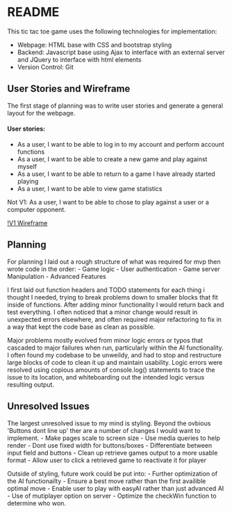 
# README
This tic tac toe game uses the following technologies for implementation:
- Webpage: HTML base with CSS and bootstrap styling
- Backend: Javascript base using Ajax to interface with an external server and JQuery to interface with html elements
- Version Control: Git


## User Stories and Wireframe
  The first stage of planning was to write user stories and generate a general layout for the webpage.

  #### User stories:
  - As a user, I want to be able to log in to my account and perform account functions
  - As a user, I want to be able to create a new game and play against myself
  - As a user, I want to be able to return to a game I have already started playing
  - As a user, I want to be able to view game statistics

  Not V1: As a user, I want to be able to chose to play against a user or a computer opponent.

  [!V1 Wireframe](public/project1_wireframe_v1_0.png)

## Planning
  For planning I laid out a rough structure of what was required for mvp then wrote code in the order:
    - Game logic
    - User authentication
    - Game server Manipulation
    - Advanced Features

  I first laid out function headers and TODO statements for each thing i thought I needed, trying to break problems down to smaller blocks that fit inside of functions. After adding minor functionality I would return back and test everything. I often noticed that a minor change would result in unexpected errors elsewhere, and often required major refactoring to fix in a way that kept the code base as clean as possible.

  Major problems mostly evolved from minor logic errors or typos that cascaded to major failures when run, particularly within the AI functionality. I often found my codebase to be unweildy, and had to stop and restructure large blocks of code to clean it up and maintain usability. Logic errors were resolved using copious amounts of console.log() statements to trace the issue to its location, and whiteboarding out the intended logic versus resulting output.

## Unresolved Issues
  The largest unresolved issue to my mind is styling. Beyond the ovbious 'Buttons dont line up' ther are a number of changes I would want to implement.
    - Make pages scale to screen size
      - Use media queries to help render
      - Dont use fixed width for buttons/boxes
    - Differentiate between input field and buttons
    - Clean up retrieve games output to a more usable format
    - Allow user to click a retrieved game to reactivate it for player

  Outside of styling, future work could be put into:
    - Further optimization of the AI functionailty
      - Ensure a best move rather than the first availible optimal move
      - Enable user to play with easyAI rather than just advanced AI
    - Use of mutiplayer option on server
    - Optimize the checkWin function to determine who won.
